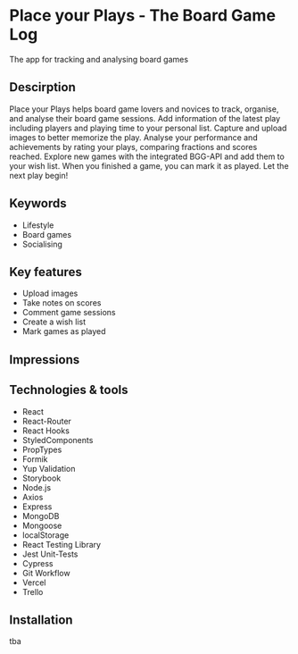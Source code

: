 # Place your Plays - The Board Game Log
The app for tracking and analysing board games 

## Descirption
Place your Plays helps board game lovers and novices to track, organise, and analyse their board game sessions.
Add information of the latest play including players and playing time to your personal list. 
Capture and upload images to better memorize the play. 
Analyse your performance and achievements by rating your plays, comparing fractions and scores reached. 
Explore new games with the integrated BGG-API and add them to your wish list. When you finished a game, you can mark it as played. 
Let the next play begin!

## Keywords
- Lifestyle
- Board games
- Socialising

## Key features
- Upload images
- Take notes on scores
- Comment game sessions
- Create a wish list
- Mark games as played

## Impressions

## Technologies & tools
- React 
- React-Router 
- React Hooks 
- StyledComponents 
- PropTypes 
- Formik 
- Yup Validation 
- Storybook 
- Node.js
- Axios 
- Express 
- MongoDB
- Mongoose
- localStorage
- React Testing Library
- Jest Unit-Tests
- Cypress
- Git Workflow
- Vercel
- Trello

## Installation
tba
